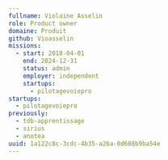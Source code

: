 ```yaml
---
fullname: Violaine Asselin
role: Product owner
domaine: Produit
github: Vioasselin
missions:
  - start: 2018-04-01
    end: 2024-12-31
    status: admin
    employer: independent
    startups:
      - pilotagevoiepro
startups:
  - pilotagevoiepro
previously:
  - tdb-apprentissage
  - sirius
  - anotea
uuid: 1a122c8c-3cdc-4b35-a26a-0d608b9ba54e
---
```

